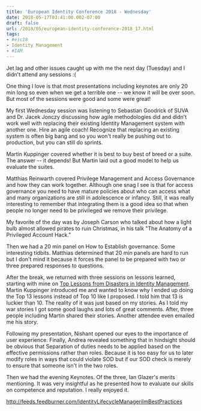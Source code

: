 ```yaml
---
title: 'European Identity Conference 2018 - Wednesday'
date: 2018-05-17T03:41:00.002-07:00
draft: false
url: /2018/05/european-identity-conference-2018_17.html
tags: 
- #eic18
- Identity Management
- #IAM
---
```


Jet lag and other issues caught up with me the next day (Tuesday) and I didn't attend any sessions :(  
  
One thing I love is that most presentations including keynotes are only 20 min long so even when we get a terrible one -- we know it will be over soon. But most of the sessions were good and some were great!  
  
My first Wednesday session was listening to Sebastian Goodrick of SUVA and Dr. Jacek Jonczy discussing how agile methodologies did and didn't work well with replacing their existing Identity Management system with another one. Hire an agile coach! Recognize that replacing an existing system is often big bang and so you won't really be pushing out to production, but you can still do sprints.  
  
Martin Kuppinger covered whether it is best to buy best of breed or a suite. The answer -- it depends! But Martin laid out a good model to help us evaluate the suites.  
  
Matthias Reinwarth covered Privilege Management and Access Governance and how they can work together. Although one snag I see is that for access governance you need to have mature policies about who can access what and many organizations are still in adolescence or infancy. Still, it was really interesting to remember that integrating them is a good idea so that when people no longer need to be privileged we remove their privilege.  
  
My favorite of the day was by Joseph Carson who talked about how a light bulb almost allowed pirates to ruin Christmas, in his talk "The Anatomy of a Privileged Account Hack."  
  
Then we had a 20 min panel on How to Establish governance. Some interesting tidbits. Matthias determined that 20 min panels are hard to run but I don't mind it because it forces the panel to be prepared with two or three prepared responses to questions.  
  
After the break, we returned with three sessions on lessons learned, starting with mine on [Top Lessons from Disasters in Identity Management](https://www.youtube.com/watch?v=MRlptmG_-74). Martin Kuppinger introduced me and wanted to know why I ended up doing the Top 13 lessons instead of Top 10 like I proposed. I told him that 13 is luckier than 10. The reality of it was just based on my stories. As I told my war stories I got some good laughs and lots of great comments. After, three people including Martin shared their stories. Another attendee even emailed me his story.  
  
Following my presentation, Nishant opened our eyes to the importance of user experience. Finally, Andrea revealed something that in hindsight should be obvious that Separation of duties needs to be applied based on the effective permissions rather than roles. Because it is too easy for us to later modify roles in ways that could violate SOD but if our SOD check is merely to ensure that someone isn't in the two roles.  
  
Then we had the evening Keynotes. Of the three, Ian Glazer's merits mentioning. It was very insightful as he presented how to evaluate our skills on competence and reputation. I really enjoyed it.  
  
  

http://feeds.feedburner.com/IdentityLifecycleManagerilmBestPractices